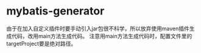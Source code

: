 # mybatis-generator

由于在加入自定义插件时要手动引入jar包很不科学，所以放弃使用maven插件生成代码，改用main方法生成代码。
注意用main方法生成代码时，配置文件里的targetProject要是绝对路径。